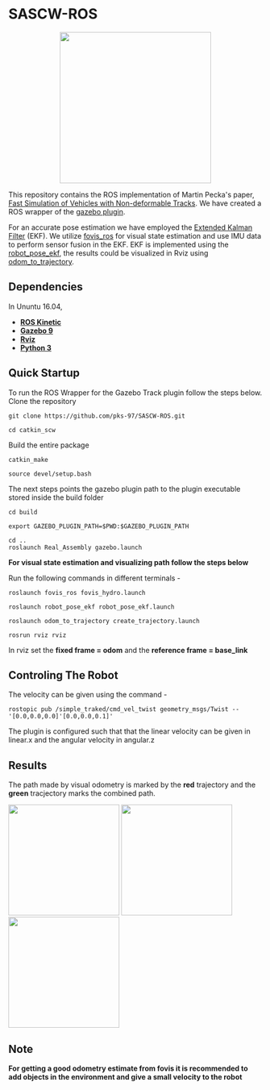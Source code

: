 # SASCW-ROS

<p align="center">
  <img width="300" height="300" src="https://github.com/pks-97/SASCW-ROS/blob/main/catkin_scw/Stair%20Climbing%20Wheelchair.PNG">
</p>

This repository contains the ROS implementation of Martin Pecka's paper, [Fast Simulation of Vehicles with Non-deformable Tracks](https://arxiv.org/pdf/1703.04316.pdf). We have created a ROS wrapper of the [gazebo plugin](https://bitbucket.org/pchidamb/fast-track/src/master/). 

For an accurate pose estimation we have employed the [Extended Kalman Filter](https://en.wikipedia.org/wiki/Extended_Kalman_filter#:~:text=In%20estimation%20theory%2C%20the%20extended,the%20current%20mean%20and%20covariance) (EKF).
We utilize [fovis_ros](http://wiki.ros.org/fovis_ros) for visual state estimation and use IMU data to perform sensor fusion in the EKF. EKF is implemented using the [robot_pose_ekf](http://wiki.ros.org/robot_pose_ekf), the results could be visualized in Rviz using [odom_to_trajectory](https://github.com/udacity/odom_to_trajectory).

## Dependencies
In Ununtu 16.04,
- [**ROS Kinetic**](http://wiki.ros.org/kinetic/Installation)
- [**Gazebo 9**](http://gazebosim.org/tutorials?cat=install&tut=install_ubuntu&ver=9.0)
- [**Rviz**](https://howtoinstall.co/en/ubuntu/xenial/rviz)
- [**Python 3**](https://www.python.org/download/releases/3.0/)

## Quick Startup
To run the ROS Wrapper for the Gazebo Track plugin follow the steps below. 
Clone the repository
```
git clone https://github.com/pks-97/SASCW-ROS.git
```
```
cd catkin_scw
```
Build the entire package
```
catkin_make
```
```
source devel/setup.bash
```
The next steps points the gazebo plugin path to the plugin executable stored inside the build folder
```
cd build
```
```
export GAZEBO_PLUGIN_PATH=$PWD:$GAZEBO_PLUGIN_PATH 
```
```
cd ..
roslaunch Real_Assembly gazebo.launch
```
**For visual state estimation and visualizing path follow the steps below**

Run the following commands in different terminals - 
```
roslaunch fovis_ros fovis_hydro.launch
```
```
roslaunch robot_pose_ekf robot_pose_ekf.launch
```
```
roslaunch odom_to_trajectory create_trajectory.launch
```
```
rosrun rviz rviz
```
In rviz set the **fixed frame = odom** and the **reference frame = base_link**
## Controling The Robot
The velocity can be given using the command -
```
rostopic pub /simple_traked/cmd_vel_twist geometry_msgs/Twist -- '[0.0,0.0,0.0]'[0.0,0.0,0.1]'
```
The plugin is configured such that that the linear velocity can be given in linear.x and the angular velocity in angular.z

## Results
The path made by visual odometry is marked by the **red** trajectory and the **green** tracjectory marks the combined path.

<p float="left">
  <img src="https://github.com/pks-97/SASCW-ROS/blob/main/catkin_scw/video.gif.gif" width="220" height="220"/>
  <img src="https://github.com/pks-97/SASCW-ROS/blob/main/catkin_scw/path.jpeg" width="220" height="220"/> 
  <img src="https://github.com/pks-97/SASCW-ROS/blob/main/catkin_scw/Robot_Path.jpeg" width="220" height="220"/>
</p>

## Note
**__For getting a good odometry estimate from fovis it is recommended to add objects in the environment and give a small velocity to the robot__**
